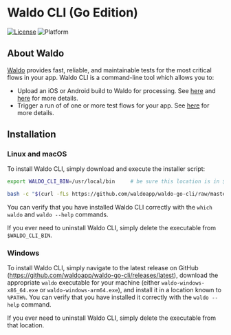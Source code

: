 # Waldo CLI (Go Edition)

[![License](https://img.shields.io/badge/license-MIT-000000.svg?style=flat)][license]
![Platform](https://img.shields.io/badge/platform-Linux%20|%20macOS%20|%20Windows-lightgrey.svg?style=flat)

## About Waldo

[Waldo](https://www.waldo.io) provides fast, reliable, and maintainable tests
for the most critical flows in your app. Waldo CLI is a command-line tool which
allows you to:

- Upload an iOS or Android build to Waldo for processing. See
  [here](https://docs.waldo.com/docs/ios-uploading-your-simulator-build-to-waldo)
  and
  [here](https://docs.waldo.com/docs/android-uploading-your-emulator-build-to-waldo)
  for more details.
- Trigger a run of of one or more test flows for your app. See
  [here](https://docs.waldo.com/docs/ci-run) for more details.

## Installation

### Linux and macOS

To install Waldo CLI, simply download and execute the installer script:

```bash
export WALDO_CLI_BIN=/usr/local/bin     # be sure this location is in $PATH

bash -c "$(curl -fLs https://github.com/waldoapp/waldo-go-cli/raw/master/install-waldo.sh)"
```

You can verify that you have installed Waldo CLI correctly with the `which
waldo` and `waldo --help` commands.

If you ever need to uninstall Waldo CLI, simply delete the executable from
`$WALDO_CLI_BIN`.

### Windows

To install Waldo CLI, simply navigate to the latest release on GitHub
(https://github.com/waldoapp/waldo-go-cli/releases/latest), download the
appropriate `waldo` executable for your machine (either
`waldo-windows-x86_64.exe` or `waldo-windows-arm64.exe`), and install it in a
location known to `%PATH%`. You can verify that you have installed it correctly
with the `waldo --help` command.

If you ever need to uninstall Waldo CLI, simply delete the executable from that
location.

[license]:  https://github.com/waldoapp/waldo-go-cli/blob/master/LICENSE
